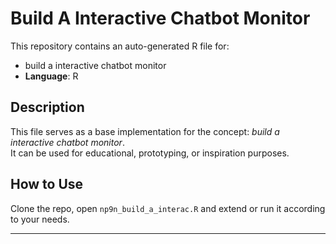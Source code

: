 # Build A Interactive Chatbot Monitor

This repository contains an auto-generated R file for:

- build a interactive chatbot monitor
- **Language**: R

## Description

This file serves as a base implementation for the concept: *build a interactive chatbot monitor*.  
It can be used for educational, prototyping, or inspiration purposes.

## How to Use

Clone the repo, open `np9n_build_a_interac.R` and extend or run it according to your needs.

---


